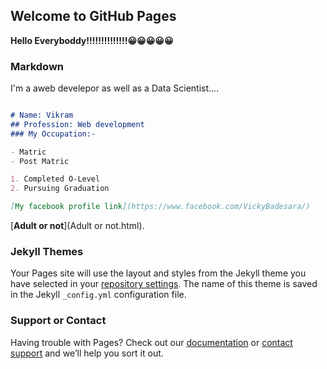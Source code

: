 ## Welcome to GitHub Pages
**Hello Everyboddy!!!!!!!!!!!!!!😀😀😀😀😀**

### Markdown
I'm a aweb develepor as well as a Data Scientist....

```markdown

# Name: Vikram
## Profession: Web development
### My Occupation:- 

- Matric
- Post Matric

1. Completed O-Level
2. Pursuing Graduation

[My facebook profile link](https://www.facebook.com/VickyBadesara/)
```

[__Adult or not__](Adult or not.html).

### Jekyll Themes

Your Pages site will use the layout and styles from the Jekyll theme you have selected in your [repository settings](https://github.com/Vikybad/VikyHosting.github.io/settings/pages). The name of this theme is saved in the Jekyll `_config.yml` configuration file.

### Support or Contact

Having trouble with Pages? Check out our [documentation](https://docs.github.com/categories/github-pages-basics/) or [contact support](https://support.github.com/contact) and we’ll help you sort it out.

